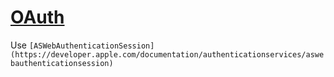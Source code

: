 # [OAuth](../../../Internet/OAuth.md)

Use `[ASWebAuthenticationSession](https://developer.apple.com/documentation/authenticationservices/aswebauthenticationsession)`